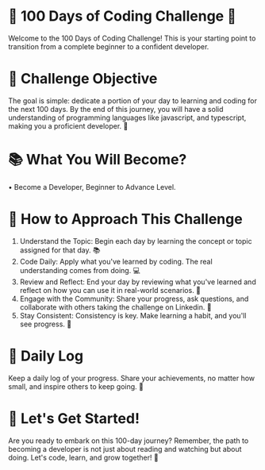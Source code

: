 <h1>🚀 100 Days of Coding Challenge 🚀</h1>

Welcome to the 100 Days of Coding Challenge! This is your starting point to transition from a complete beginner to a confident developer.

<h1>🎯 Challenge Objective</h1>

The goal is simple: dedicate a portion of your day to learning and coding for the next 100 days. By the end of this journey, you will have a solid understanding of programming languages like javascript, and typescript, making you a proficient developer. 🌈

<h1>📚 What You Will Become?</h1>

• Become a Developer, Beginner to Advance Level.

<h1>📖 How to Approach This Challenge</h1>

1. Understand the Topic: Begin each day by learning the concept or topic assigned for that day. 📚
2. Code Daily: Apply what you've learned by coding. The real understanding comes from doing. 💻
3. Review and Reflect: End your day by reviewing what you've learned and reflect on how you can use it in real-world scenarios. 🤔
4. Engage with the Community: Share your progress, ask questions, and collaborate with others taking the challenge on Linkedin. 👥
5. Stay Consistent: Consistency is key. Make learning a habit, and you'll see progress. 🌱

<h1>📝 Daily Log</h1>

Keep a daily log of your progress. Share your achievements, no matter how small, and inspire others to keep going. 💪

<h1>💪 Let's Get Started!</h1>

Are you ready to embark on this 100-day journey? Remember, the path to becoming a developer is not just about reading and watching but about doing. Let's code, learn, and grow together! 🚀
